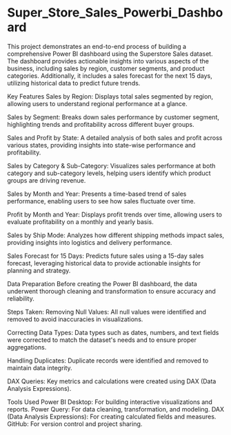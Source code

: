 # Super_Store_Sales_Powerbi_Dashboard
This project demonstrates an end-to-end process of building a comprehensive Power BI dashboard using the Superstore Sales dataset. The dashboard provides actionable insights into various aspects of the business, including sales by region, customer segments, and product categories. Additionally, it includes a sales forecast for the next 15 days, utilizing historical data to predict future trends.

Key Features
Sales by Region:
Displays total sales segmented by region, allowing users to understand regional performance at a glance.

Sales by Segment:
Breaks down sales performance by customer segment, highlighting trends and profitability across different buyer groups.

Sales and Profit by State:
A detailed analysis of both sales and profit across various states, providing insights into state-wise performance and profitability.

Sales by Category & Sub-Category:
Visualizes sales performance at both category and sub-category levels, helping users identify which product groups are driving revenue.

Sales by Month and Year:
Presents a time-based trend of sales performance, enabling users to see how sales fluctuate over time.

Profit by Month and Year:
Displays profit trends over time, allowing users to evaluate profitability on a monthly and yearly basis.

Sales by Ship Mode:
Analyzes how different shipping methods impact sales, providing insights into logistics and delivery performance.

Sales Forecast for 15 Days:
Predicts future sales using a 15-day sales forecast, leveraging historical data to provide actionable insights for planning and strategy.

Data Preparation
Before creating the Power BI dashboard, the data underwent thorough cleaning and transformation to ensure accuracy and reliability.

Steps Taken:
Removing Null Values:
All null values were identified and removed to avoid inaccuracies in visualizations.

Correcting Data Types:
Data types such as dates, numbers, and text fields were corrected to match the dataset's needs and to ensure proper aggregations.

Handling Duplicates:
Duplicate records were identified and removed to maintain data integrity.

DAX Queries:
Key metrics and calculations were created using DAX (Data Analysis Expressions). 

Tools Used
Power BI Desktop: For building interactive visualizations and reports.
Power Query: For data cleaning, transformation, and modeling.
DAX (Data Analysis Expressions): For creating calculated fields and measures.
GitHub: For version control and project sharing.

